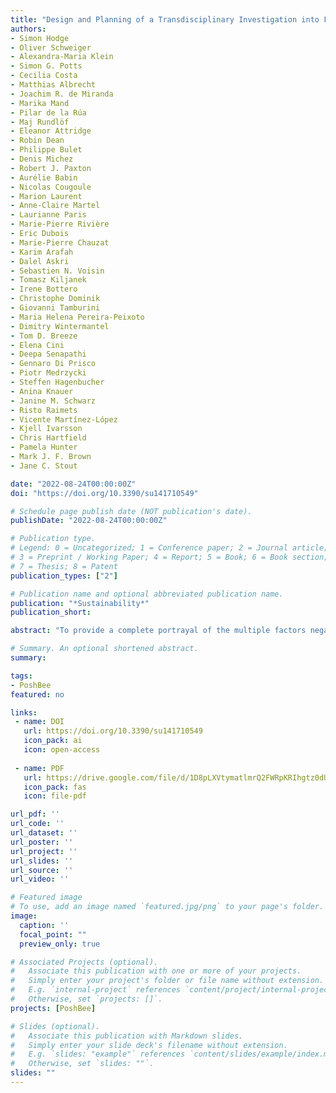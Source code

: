 ```yaml
---
title: "Design and Planning of a Transdisciplinary Investigation into Farmland Pollinators: Rationale, Co-Design, and Lessons Learned"
authors:
- Simon Hodge
- Oliver Schweiger
- Alexandra-Maria Klein
- Simon G. Potts
- Cecilia Costa
- Matthias Albrecht
- Joachim R. de Miranda
- Marika Mand
- Pilar de la Rúa
- Maj Rundlöf
- Eleanor Attridge
- Robin Dean
- Philippe Bulet
- Denis Michez
- Robert J. Paxton
- Aurélie Babin
- Nicolas Cougoule
- Marion Laurent
- Anne-Claire Martel
- Laurianne Paris
- Marie-Pierre Rivière
- Eric Dubois
- Marie-Pierre Chauzat
- Karim Arafah
- Dalel Askri
- Sebastien N. Voisin
- Tomasz Kiljanek
- Irene Bottero
- Christophe Dominik
- Giovanni Tamburini
- Maria Helena Pereira-Peixoto
- Dimitry Wintermantel
- Tom D. Breeze
- Elena Cini
- Deepa Senapathi
- Gennaro Di Prisco
- Piotr Medrzycki
- Steffen Hagenbucher
- Anina Knauer
- Janine M. Schwarz
- Risto Raimets
- Vicente Martínez-López
- Kjell Ivarsson
- Chris Hartfield
- Pamela Hunter
- Mark J. F. Brown
- Jane C. Stout

date: "2022-08-24T00:00:00Z"
doi: "https://doi.org/10.3390/su141710549"

# Schedule page publish date (NOT publication's date).
publishDate: "2022-08-24T00:00:00Z"

# Publication type.
# Legend: 0 = Uncategorized; 1 = Conference paper; 2 = Journal article;
# 3 = Preprint / Working Paper; 4 = Report; 5 = Book; 6 = Book section;
# 7 = Thesis; 8 = Patent
publication_types: ["2"]

# Publication name and optional abbreviated publication name.
publication: "*Sustainability*"
publication_short:

abstract: "To provide a complete portrayal of the multiple factors negatively impacting insects in agricultural landscapes it is necessary to assess the concurrent incidence, magnitude, and interactions among multiple stressors over substantial biogeographical scales. Trans-national ecological field investigations with wide-ranging stakeholders typically encounter numerous challenges during the design planning stages, not least that the scientific soundness of a spatially replicated study design must account for the substantial geographic and climatic variation among distant sites. ‘PoshBee’ (Pan-European assessment, monitoring, and mitigation of Stressors on the Health of Bees) is a multi-partner transdisciplinary agroecological project established to investigate the suite of stressors typically encountered by pollinating insects in European agricultural landscapes. To do this, PoshBee established a network of 128 study sites across eight European countries and collected over 50 measurements and samples relating to the nutritional, toxicological, pathogenic, and landscape components of the bees’ environment. This paper describes the development process, rationale, and end-result of each aspect of the of the PoshBee field investigation. We describe the main issues and challenges encountered during the design stages and highlight a number of actions or processes that may benefit other multi-partner research consortia planning similar large-scale studies. It was soon identified that in a multi-component study design process, the development of interaction and communication networks involving all collaborators and stakeholders requires considerable time and resources. It was also necessary at each planning stage to be mindful of the needs and objectives of all stakeholders and partners, and further challenges inevitably arose when practical limitations, such as time restrictions and labour constraints, were superimposed upon prototype study designs. To promote clarity for all stakeholders, for each sub-component of the study, there should be a clear record of the rationale and reasoning that outlines how the final design transpired, what compromises were made, and how the requirements of different stakeholders were accomplished. Ultimately, multi-national agroecological field studies such as PoshBee benefit greatly from the involvement of diverse stakeholders and partners, ranging from field ecologists, project managers, policy legislators, mathematical modelers, and farmer organisations. While the execution of the study highlighted the advantages and benefits of large-scale transdisciplinary projects, the long planning period emphasized the need to formally describe a design framework that could facilitate the design process of future multi-partner collaborations."

# Summary. An optional shortened abstract.
summary: 

tags:
- PoshBee
featured: no

links:
 - name: DOI
   url: https://doi.org/10.3390/su141710549
   icon_pack: ai
   icon: open-access
   
 - name: PDF
   url: https://drive.google.com/file/d/1D8pLXVtymatlmrQ2FWRpKRIhgtz0dUk2/view?usp=sharing
   icon_pack: fas
   icon: file-pdf

url_pdf: ''
url_code: ''
url_dataset: ''
url_poster: ''
url_project: ''
url_slides: ''
url_source: ''
url_video: ''

# Featured image
# To use, add an image named `featured.jpg/png` to your page's folder. 
image:
  caption: ''
  focal_point: ""
  preview_only: true

# Associated Projects (optional).
#   Associate this publication with one or more of your projects.
#   Simply enter your project's folder or file name without extension.
#   E.g. `internal-project` references `content/project/internal-project/index.md`.
#   Otherwise, set `projects: []`.
projects: [PoshBee]

# Slides (optional).
#   Associate this publication with Markdown slides.
#   Simply enter your slide deck's filename without extension.
#   E.g. `slides: "example"` references `content/slides/example/index.md`.
#   Otherwise, set `slides: ""`.
slides: ""
---
```


